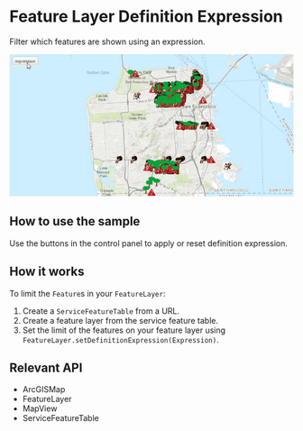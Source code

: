 # Feature Layer Definition Expression

Filter which features are shown using an expression.

![](FeatureLayerDefinitionExpression.gif)

## How to use the sample

Use the buttons in the control panel to apply or reset definition expression.

## How it works

To limit the `Feature`s in your `FeatureLayer`:


  1. Create a `ServiceFeatureTable` from a URL.
  2. Create a feature layer from the service feature table.
  3. Set the limit of the features on your feature layer using `FeatureLayer.setDefinitionExpression(Expression)`.


## Relevant API


  * ArcGISMap
  * FeatureLayer
  * MapView
  * ServiceFeatureTable

